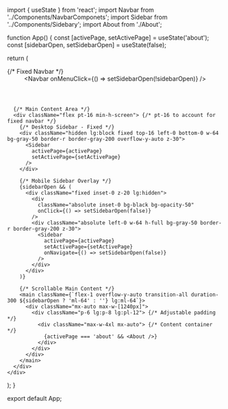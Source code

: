 import { useState } from 'react';
import Navbar from '../Components/NavbarComponets';
import Sidebar from '../Components/Sidebary';
import About from './About';

function App() {
  const [activePage, setActivePage] = useState('about');
  const [sidebarOpen, setSidebarOpen] = useState(false);

  return (
    <div className="flex flex-col min-h-screen bg-white text-gray-800">
      {/* Fixed Navbar */}
      <header className="fixed top-0 left-0 right-0 z-40 bg-blue-600 shadow-md">
        <div className="mx-auto max-w-[1240px]">
          <Navbar onMenuClick={() => setSidebarOpen(!sidebarOpen)} />
        </div>
      </header>

      {/* Main Content Area */}
      <div className="flex pt-16 min-h-screen"> {/* pt-16 to account for fixed navbar */}
        {/* Desktop Sidebar - Fixed */}
        <div className="hidden lg:block fixed top-16 left-0 bottom-0 w-64 bg-gray-50 border-r border-gray-200 overflow-y-auto z-30">
          <Sidebar 
            activePage={activePage} 
            setActivePage={setActivePage}
          />
        </div>

        {/* Mobile Sidebar Overlay */}
        {sidebarOpen && (
          <div className="fixed inset-0 z-20 lg:hidden">
            <div 
              className="absolute inset-0 bg-black bg-opacity-50"
              onClick={() => setSidebarOpen(false)}
            />
            <div className="absolute left-0 w-64 h-full bg-gray-50 border-r border-gray-200 z-30">
              <Sidebar 
                activePage={activePage} 
                setActivePage={setActivePage}
                onNavigate={() => setSidebarOpen(false)}
              />
            </div>
          </div>
        )}

        {/* Scrollable Main Content */}
        <main className={`flex-1 overflow-y-auto transition-all duration-300 ${sidebarOpen ? 'ml-64' : ''} lg:ml-64`}>
          <div className="mx-auto max-w-[1240px]">
            <div className="p-6 lg:p-8 lg:pl-12"> {/* Adjustable padding */}
              <div className="max-w-4xl mx-auto"> {/* Content container */}
                {activePage === 'about' && <About />}
              </div>
            </div>
          </div>
        </main>
      </div>
    </div>
  );
}

export default App;